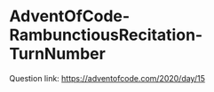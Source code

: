 # AdventOfCode-RambunctiousRecitation-TurnNumber
Question link:
https://adventofcode.com/2020/day/15